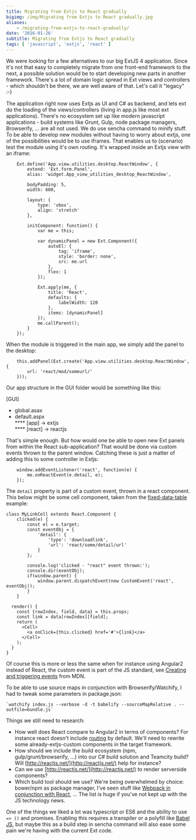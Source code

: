 ```yaml
---
title: Migrating from Extjs to React gradually
bigimg: /img/Migrating from Extjs to React gradually.jpg
aliases: 
    - /migrating-from-extjs-to-react-gradually/
date: '2016-01-26'
subtitle: Migrating from Extjs to React gradually
tags: [ 'javascript', 'extjs', 'react' ]
---
```


We were looking for a few alternatives to our big ExtJS 4 application. Since it's not that easy to completely migrate from one front-end framework to the next, a possible solution would be to start developing new parts in another framework. There's a lot of domain logic spread in Ext views and controllers - which shouldn't be there, we are well aware of that. Let's call it "legacy" :-) 

The application right now uses Extjs as UI and C# as backend, and lets ext do the loading of the views/controllers (living in app.js like most ext applications). There's no ecosystem set up like modern javascript applications - build systems like Grunt, Gulp, node package managers, Browserify, ... are all not used. We do use sencha command to minify stuff. To be able to develop new modules without having to worry about extjs, one of the possibilities would be to use iframes. That enables us to (scenario) test the module using it's own routing. It's wrapped inside an Extjs view with an iframe:

		Ext.define('App.view.utilities.desktop.ReactWindow', {
		    extend: 'Ext.form.Panel',
		    alias: 'widget.App_view_utilities_desktop_ReactWindow',

		    bodyPadding: 5,
		    width: 600,

		    layout: {
		        type: 'vbox',
		        align: 'stretch'
		    },

		    initComponent: function() {
		        var me = this;

		        var dynamicPanel = new Ext.Component({
		            autoEl: {
		                tag: 'iframe',
		                style: 'border: none',
		                src: me.url
		            },
		            flex: 1
		        });

		        Ext.apply(me, {
		            title: 'React',
		            defaults: {
		                labelWidth: 120
		            },
		            items: [dynamicPanel]
		        });
		        me.callParent();
		    }
		});

When the module is triggered in the main app, we simply add the panel to the desktop:

        this.addPanel(Ext.create('App.view.utilities.desktop.ReactWindow', {
            url: 'react/mod/someurl/'
        }));

Our app structure in the GUI folder would be something like this:

[GUI]<br/>
* global.asax<br/>
* default.aspx<br/>
**** [app] -> extjs<br/>
**** [react] -> reactjs<br/>

That's simple enough. But how would one be able to open new Ext panels from within the React sub-application? That would be done via custom events thrown to the parent window. Catching these is just a matter of adding this to some controller in Extjs:

        window.addEventListener('react', function(e) {
            me.onReactEvent(e.detail, e);
        });

The `detail` property is part of a custom event, thrown in a react component. This below might be some cell component, taken from the [fixed-data-table](https://facebook.github.io/fixed-data-table/) example:

	class MyLinkCell extends React.Component {
		clicked(e) {
			const el = e.target;
			const eventObj = {
				'detail': {
					'type': 'downloadlink',
					'url': 'react/some/detail/url' 
				}
			};

			console.log('clicked - "react" event thrown:');
			console.dir(eventObj);
			if(window.parent) {
				window.parent.dispatchEvent(new CustomEvent('react', eventObj));
			}
		}

	  render() {
	    const {rowIndex, field, data} = this.props;
	    const link = data[rowIndex][field];
	    return (
	      <Cell>
	        <a onClick={this.clicked} href='#'>{link}</a>
	      </Cell>
	    );
	  }
	}

Of course this is more or less the same when for instance using Angular2 instead of React, the custom event is part of the JS standard, see [Creating and triggering events](https://developer.mozilla.org/en-US/docs/Web/Guide/Events/Creating_and_triggering_events) from MDN. 

To be able to use source maps in conjunction with Browserify/Watchify, I had to tweak some parameters in package.json:

	`watchify index.js --verbose -d -t babelify --sourceMapRelative . --outfile=bundle.js`

Things we still need to research:

  - How well does React compare to Angular2 in terms of components? For instance react doesn't include [routing](http://www.kriasoft.com/react-routing/) by default. We'll need to rewrite some already-extjs-custom components in the target framework.
  - How should we include the build ecosystem (npm, gulp/grunt/browserify, ...) into our C# build solution and Teamcity build? Will [http://reactjs.net/](http://reactjs.net/) help for instance? 
  - Can we use [http://reactjs.net/](http://reactjs.net/) to render serverside components?
  - Which build tool should we use? We're being overwhelmed by choice: bower/npm as package manager, I've seen stuff like [Webpack in conjunction with React](http://www.christianalfoni.com/articles/2015_10_01_Taking-the-next-step-with-react-and-webpack), ... The list is huge if you've not kept up with the JS technology news. 

One of the things we liked a lot was typescript or ES6 and the ability to use `=> ()` and promises. Enabling this requires a transpiler or a polyfill like [Babel JS](https://babeljs.io/), but maybe this as a build step in sencha command will also ease some pain we're having with the current Ext code. 